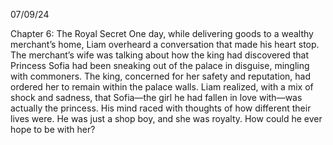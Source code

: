 07/09/24

Chapter 6: The Royal Secret
One day, while delivering goods to a wealthy merchant’s home, Liam overheard a conversation that made his heart stop. The merchant’s wife was talking about how the king had discovered that Princess Sofia had been sneaking out of the palace in disguise, mingling with commoners. The king, concerned for her safety and reputation, had ordered her to remain within the palace walls.
Liam realized, with a mix of shock and sadness, that Sofia—the girl he had fallen in love with—was actually the princess. His mind raced with thoughts of how different their lives were. He was just a shop boy, and she was royalty. How could he ever hope to be with her?